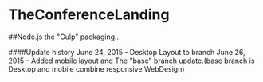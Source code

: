 # TheConferenceLanding


##Node.js the "Gulp" packaging..


####Update history
June 24, 2015 - Desktop Layout to branch
June 26, 2015 - Added mobile layout and The "base" branch update.(base branch is Desktop and mobile combine responsive WebDesign)